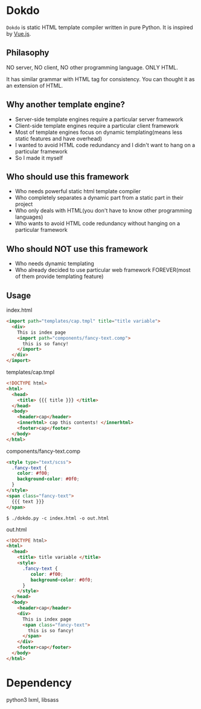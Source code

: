 # Dokdo
`Dokdo` is static HTML template compiler written in pure Python. It is inspired by [Vue.js][vue.js].

## Philasophy
NO server, NO client, NO other programming language. ONLY HTML.

It has similar grammar with HTML tag for consistency. You can thought it as an extension of HTML.

## Why another template engine?
- Server-side template engines require a particular server framework
- Client-side template engines require a particular client framework
- Most of template engines focus on dynamic templating(means less static features and have overhead)
- I wanted to avoid HTML code redundancy and I didn't want to hang on a particular framework
- So I made it myself

## Who should use this framework
- Who needs powerful static html template compiler
- Who completely separates a dynamic part from a static part in their project
- Who only deals with HTML(you don't have to know other programming languages)
- Who wants to avoid HTML code redundancy without hanging on a particular framework

## Who should NOT use this framework
- Who needs dynamic templating
- Who already decided to use particular web framework FOREVER(most of them provide templating feature)

## Usage
index.html
```html
<import path="templates/cap.tmpl" title="title variable">
  <div> 
    This is index page 
    <import path="components/fancy-text.comp">
      this is so fancy!
    </import>
  </div>
</import>
```
templates/cap.tmpl
```html
<!DOCTYPE html>
<html>
  <head>
    <title> {{{ title }}} </title>
  </head>
  <body>
    <header>cap</header>
    <innerhtml> cap this contents! </innerhtml>
    <footer>cap</footer>
  </body>
</html>
```
components/fancy-text.comp
```html
<style type="text/scss">   
  .fancy-text {
    color: #f00;
    background-color: #0f0;
  }
</style>
<span class="fancy-text">
  {{{ text }}}
</span>
```

`$ ./dokdo.py -c index.html -o out.html`

out.html
```html
<!DOCTYPE html>
<html>
  <head>
    <title> title variable </title>
    <style>
      .fancy-text {
         color: #f00;
         background-color: #0f0;
      }
    </style>
  </head>
  <body>
    <header>cap</header>
    <div> 
      This is index page 
      <span class="fancy-text">
        this is so fancy!
      </span>
    </div>
    <footer>cap</footer>
  </body>
</html>
```
# Dependency
python3 lxml, libsass


[vue.js]: https://github.com/vuejs/vue


